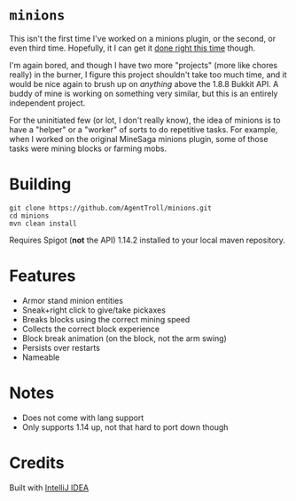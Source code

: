 # `minions`

This isn't the first time I've worked on a minions plugin,
or the second, or even third time. Hopefully, it I can get
it 
[done right this time](https://agenttroll.github.io/blog/2018/03/25/those-mistakes-are-mine.html)
though.

I'm again bored, and though I have two more "projects" 
(more like chores really) in the burner, I figure this
project shouldn't take too much time, and it would be nice
again to brush up on *anything* above the 1.8.8 Bukkit API.
A buddy of mine is working on something very similar, but
this is an entirely independent project.

For the uninitiated few (or lot, I don't really know), the
idea of minions is to have a "helper" or a "worker" of 
sorts to do repetitive tasks. For example, when I worked on
the original MineSaga minions plugin, some of those tasks
were mining blocks or farming mobs.

# Building

``` shell
git clone https://github.com/AgentTroll/minions.git
cd minions
mvn clean install
```

Requires Spigot (**not** the API) 1.14.2 installed to your
local maven repository.

# Features

- Armor stand minion entities
- Sneak+right click to give/take pickaxes
- Breaks blocks using the correct mining speed
- Collects the correct block experience
- Block break animation (on the block, not the arm swing)
- Persists over restarts
- Nameable

# Notes

- Does not come with lang support
- Only supports 1.14 up, not that hard to port down though

# Credits

Built with [IntelliJ IDEA](https://www.jetbrains.com/idea/)
